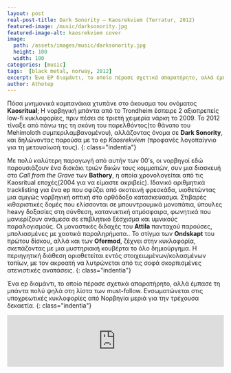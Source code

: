 ```yaml
---
layout: post
real-post-title: Dark Sonority – Kaosrekviem (Terratur, 2012)
featured-image: /music/darksonority.jpg
featured-image-alt: kaosrekviem cover
image:
  path: /assets/images/music/darksonority.jpg
  height: 100
  width: 100
categories: [music]
tags:  [black metal, norway, 2012]
excerpt: Ένα EP διαμάντι, το οποίο πέρασε σχετικά απαρατήρητο, αλλά έμπασε τη μπάντα πολύ ψηλά στη λίστα των must-follow.
author: Athotep
---
```


Πόσα μνημονικά καμπανάκια χτυπάνε στο άκουσμα του ονόματος **Kaosritual**; Η νορβηγική μπάντα από το Trondheim έσπειρε 2 αξιοπρεπείς low-fi κυκλοφορίες, πριν πέσει σε τριετή χειμερία νάρκη το 2009. Το 2012 τίναξε από πάνω της τη σκόνη του παρελθόντος(το θάνατο του Mehimoloth συμπεριλαμβανομένου), αλλάζοντας όνομα σε **Dark Sonority**, και δηλώνοντας παρούσα με το ep *Kaosrekviem* (προφανές λογοπαίγνιο για τη μετουσίωσή τους).
{: class="indentia"}

Με πολύ καλύτερη παραγωγή από αυτήν των 00’s, οι νορβηγοί εδώ παρουσιάζουν ένα δισκάκι τριών δικών τους κομματιών, συν μια διασκευή στο *Call from the Grave* των **Bathory**, η οποία χρονολογείται από τις Kaosritual εποχές(2004 για να είμαστε ακριβείς). Ιδανικό αριθμητικά tracklisting για ένα ep που σφύζει από σκοτεινή φρεσκάδα, υιοθετώντας μια αμιγώς νορβηγική οπτική στο ορθόδοξο κατασκεύασμα. Στιβαρές κιθαριστικές δομές που ελίσσονται σε μπουντρουμικά μονοπάτια, ύπουλες heavy δοξασίες στη σύνθεση, κατανυκτική ατμόσφαιρα, φωνητικά που μανιερίζουν ανάμεσα σε επιβλητικό ξέσχισμα και υμνικούς παραλογισμούς. Οι μοναστικές διδαχές του **Attila** πανταχού παρούσες, μπολιασμένες με χαοτικά παραληρήματα.. Το στίγμα των **Ondskapt** του πρώτου δίσκου, αλλά και των **Ofermod**, ζέχνει στην κυκλοφορία, σκεπάζοντας με μια μυστηριακή κουβέρτα το όλο δημιούργημα. Η περιηγητική διάθεση οριοθετείται εντός στοιχειωμένων/κολασμένων τοπίων, με τον ακροατή να λυτρώνεται από τις σοφά σκορπισμένες ατενιστικές ανατάσεις.
{: class="indentia"}

Ένα ep διαμάντι, το οποίο πέρασε σχετικά απαρατήρητο, αλλά έμπασε τη μπάντα πολύ ψηλά στη λίστα των must-follow. Ενσωματώνεται στις υποχρεωτικές κυκλοφορίες από Νορβηγία μεριά για την τρέχουσα δεκαετία.
{: class="indentia"}

<iframe style="border: 0; width: 100%; height: 120px;" src="https://bandcamp.com/EmbeddedPlayer/album=2565966509/size=large/bgcol=ffffff/linkcol=0687f5/tracklist=false/artwork=small/transparent=true/" seamless><a href="http://terraturpossessions.bandcamp.com/album/kaosrekviem">Kaosrekviem by Dark Sonority</a></iframe>